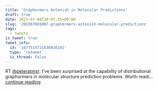 ```yaml
---
title: 'Graphormers Astonish in Molecular Predictions'
draft: true
date: 2023-07-08T10:07:31+00:00
slug: '202307081007-graphormers-astonish-molecular-predictions'
tags:
  - tweets
is_tweet: true
tweet_info:
  id: '1677514721636016141'
  type: 'retweet'
  is_thread: False
---
```




RT [@peteratmsr](https://x.com/peteratmsr): I've been surprised at the capability of distributional graphormers in molecular structure prediction problems. Worth readi… [continue reading](https://x.com/sytelus/status/1677514721636016141)
